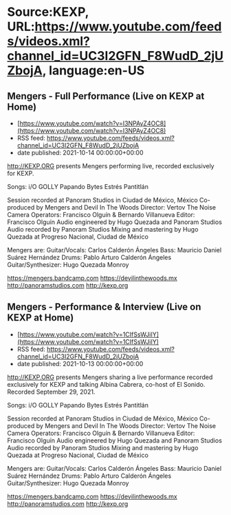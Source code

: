# Source:KEXP, URL:https://www.youtube.com/feeds/videos.xml?channel_id=UC3I2GFN_F8WudD_2jUZbojA, language:en-US

## Mengers - Full Performance (Live on KEXP at Home)
 - [https://www.youtube.com/watch?v=I3NPAyZ4OC8](https://www.youtube.com/watch?v=I3NPAyZ4OC8)
 - RSS feed: https://www.youtube.com/feeds/videos.xml?channel_id=UC3I2GFN_F8WudD_2jUZbojA
 - date published: 2021-10-14 00:00:00+00:00

http://KEXP.ORG presents Mengers performing live, recorded exclusively for KEXP.

Songs:
i/O
GOLLY
Papando Bytes
Estrés
Pantitlán

Session recorded at Panoram Studios in Ciudad de México, México
Co-produced by Mengers and Devil In The Woods 
Director: Vertov The Noise
Camera Operators: Francisco Olguín & Bernardo Villanueva
Editor: Francisco Olguín
Audio engineered by Hugo Quezada and Panoram Studios
Audio recorded by Panoram Studios
Mixing and mastering by Hugo Quezada at Progreso Nacional, Ciudad de México

Mengers are:
Guitar/Vocals: Carlos Calderón Ángeles 
Bass: Mauricio Daniel Suárez Hernández 
Drums: Pablo Arturo Calderón Ángeles
Guitar/Synthesizer: Hugo Quezada Monroy

https://mengers.bandcamp.com
https://devilinthewoods.mx
http://panoramstudios.com
http://kexp.org

## Mengers - Performance & Interview (Live on KEXP at Home)
 - [https://www.youtube.com/watch?v=1CIfSsWJiIY](https://www.youtube.com/watch?v=1CIfSsWJiIY)
 - RSS feed: https://www.youtube.com/feeds/videos.xml?channel_id=UC3I2GFN_F8WudD_2jUZbojA
 - date published: 2021-10-13 00:00:00+00:00

http://KEXP.ORG presents Mengers sharing a live performance recorded exclusively for KEXP and talking Albina Cabrera, co-host of El Sonido. Recorded September 29, 2021.

Songs:
i/O
GOLLY
Papando Bytes
Estrés
Pantitlán

Session recorded at Panoram Studios in Ciudad de México, México
Co-produced by Mengers and Devil In The Woods 
Director: Vertov The Noise
Camera Operators: Francisco Olguín & Bernardo Villanueva
Editor: Francisco Olguín
Audio engineered by Hugo Quezada and Panoram Studios
Audio recorded by Panoram Studios
Mixing and mastering by Hugo Quezada at Progreso Nacional, Ciudad de México

Mengers are:
Guitar/Vocals: Carlos Calderón Ángeles 
Bass: Mauricio Daniel Suárez Hernández 
Drums: Pablo Arturo Calderón Ángeles
Guitar/Synthesizer: Hugo Quezada Monroy

https://mengers.bandcamp.com
https://devilinthewoods.mx
http://panoramstudios.com
http://kexp.org

